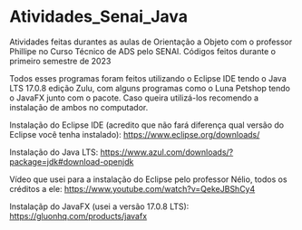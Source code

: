 # Atividades_Senai_Java
Atividades feitas durantes as aulas de Orientação a Objeto com o professor Phillipe no Curso Técnico de ADS pelo SENAI. Códigos feitos durante o primeiro semestre de 2023

Todos esses programas foram feitos utilizando o Eclipse IDE tendo o Java LTS 17.0.8 edição Zulu, com alguns programas como o Luna Petshop tendo o JavaFX junto com o pacote.
Caso queira utilizá-los recomendo a instalação de ambos no computador.


Instalação do Eclipse IDE (acredito que não fará diferença qual versão do Eclipse você tenha instalado):
https://www.eclipse.org/downloads/

Instalação do Java LTS:
https://www.azul.com/downloads/?package=jdk#download-openjdk

Vídeo que usei para a instalação do Eclipse pelo professor Nélio, todos os créditos a ele:
https://www.youtube.com/watch?v=QekeJBShCy4

Instalaçãp do JavaFX (usei a versão 17.0.8 LTS):
https://gluonhq.com/products/javafx
